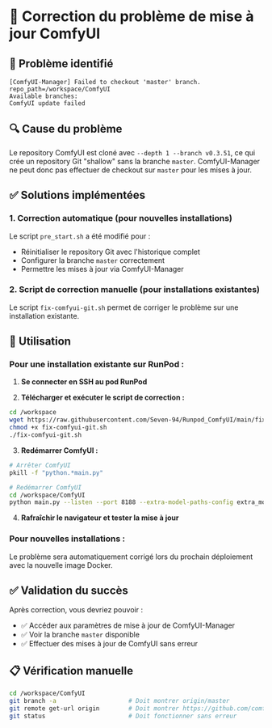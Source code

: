 # 🔧 Correction du problème de mise à jour ComfyUI

## 🚨 Problème identifié
```
[ComfyUI-Manager] Failed to checkout 'master' branch.
repo_path=/workspace/ComfyUI
Available branches:
ComfyUI update failed
```

## 🔍 Cause du problème
Le repository ComfyUI est cloné avec `--depth 1 --branch v0.3.51`, ce qui crée un repository Git "shallow" sans la branche `master`. ComfyUI-Manager ne peut donc pas effectuer de checkout sur `master` pour les mises à jour.

## ✅ Solutions implémentées

### 1. **Correction automatique** (pour nouvelles installations)
Le script `pre_start.sh` a été modifié pour :
- Réinitialiser le repository Git avec l'historique complet
- Configurer la branche `master` correctement
- Permettre les mises à jour via ComfyUI-Manager

### 2. **Script de correction manuelle** (pour installations existantes)
Le script `fix-comfyui-git.sh` permet de corriger le problème sur une installation existante.

## 🚀 Utilisation

### Pour une installation existante sur RunPod :

1. **Se connecter en SSH au pod RunPod**

2. **Télécharger et exécuter le script de correction :**
```bash
cd /workspace
wget https://raw.githubusercontent.com/Seven-94/Runpod_ComfyUI/main/fix-comfyui-git.sh
chmod +x fix-comfyui-git.sh
./fix-comfyui-git.sh
```

3. **Redémarrer ComfyUI :**
```bash
# Arrêter ComfyUI
pkill -f "python.*main.py"

# Redémarrer ComfyUI
cd /workspace/ComfyUI
python main.py --listen --port 8188 --extra-model-paths-config extra_model_paths.yml --force-fp16 --use-split-cross-attention --enable-cors-header &
```

4. **Rafraîchir le navigateur et tester la mise à jour**

### Pour nouvelles installations :
Le problème sera automatiquement corrigé lors du prochain déploiement avec la nouvelle image Docker.

## ✅ Validation du succès
Après correction, vous devriez pouvoir :
- ✅ Accéder aux paramètres de mise à jour de ComfyUI-Manager
- ✅ Voir la branche `master` disponible
- ✅ Effectuer des mises à jour de ComfyUI sans erreur

## 📋 Vérification manuelle
```bash
cd /workspace/ComfyUI
git branch -a                    # Doit montrer origin/master
git remote get-url origin        # Doit montrer https://github.com/comfyanonymous/ComfyUI.git
git status                       # Doit fonctionner sans erreur
```

